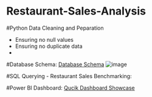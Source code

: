 # Restaurant-Sales-Analysis
#Python Data Cleaning and Peparation
- Ensuring no null values
- Ensuring no duplicate data
- 

#Database Schema: 
[Database Schema](https://github.com/LiamBatiste/Restaurant-Sales-Analysis/blob/main/Fast%20Food%20Sales%20Schema.pdf)
![image](https://github.com/user-attachments/assets/680b962c-eafe-4249-be95-488c46d3658a)


#SQL Querying - Restaurant Sales Benchmarking:


#Power BI Dashboard:
[Qucik Dashboard Showcase](https://github.com/user-attachments/assets/5b70fe68-312c-4d00-931c-00188178e7c6)

